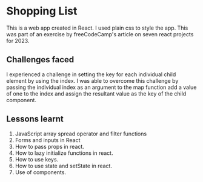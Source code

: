 # Shopping List
This is a web app created in React. I used plain css to style the app. This was part of an exercise by freeCodeCamp's article on seven react projects for 2023.
## Challenges faced 
I experienced a challenge in setting the key for each individual child element by using the index. 
I was able to overcome this challenge by passing the individual index as an argument to the map function add a value of one to the index and assign the resultant value as the key of the child component.

## Lessons learnt 
1. JavaScript array spread operator and filter functions
1. Forms and inputs in React
1. How to pass props in react.
1. How to lazy initialize functions in react.
1. How to use keys.
1. How to use state and setState in react. 
1. Use of components.